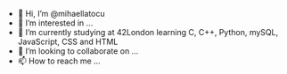 - 👋 Hi, I’m @mihaellatocu
- 👀 I’m interested in ...
- 🌱 I’m currently studying at 42London learning C, C++, Python, mySQL, JavaScript, CSS and HTML
- 💞️ I’m looking to collaborate on ...
- 📫 How to reach me ...

<!---
mihaellatocu/mihaellatocu is a ✨ special ✨ repository because its `README.md` (this file) appears on your GitHub profile.
You can click the Preview link to take a look at your changes.
--->
